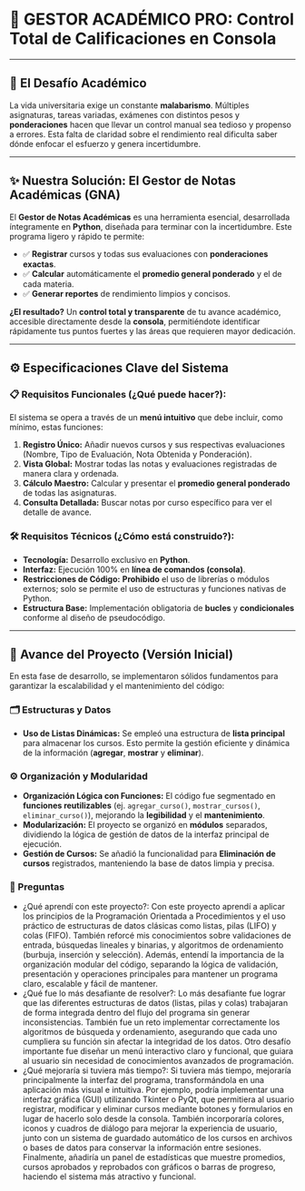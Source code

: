 # 🚀 GESTOR ACADÉMICO PRO: Control Total de Calificaciones en Consola

***

## 🎯 El Desafío Académico

La vida universitaria exige un constante **malabarismo**. Múltiples asignaturas, tareas variadas, exámenes con distintos pesos y **ponderaciones** hacen que llevar un control manual sea tedioso y propenso a errores. Esta falta de claridad sobre el rendimiento real dificulta saber dónde enfocar el esfuerzo y genera incertidumbre.

---

## ✨ Nuestra Solución: El Gestor de Notas Académicas (GNA)

El **Gestor de Notas Académicas** es una herramienta esencial, desarrollada íntegramente en **Python**, diseñada para terminar con la incertidumbre. Este programa ligero y rápido te permite:

* ✅ **Registrar** cursos y todas sus evaluaciones con **ponderaciones exactas**.
* ✅ **Calcular** automáticamente el **promedio general ponderado** y el de cada materia.
* ✅ **Generar reportes** de rendimiento limpios y concisos.

**¿El resultado?** Un **control total y transparente** de tu avance académico, accesible directamente desde la **consola**, permitiéndote identificar rápidamente tus puntos fuertes y las áreas que requieren mayor dedicación.

***

## ⚙️ Especificaciones Clave del Sistema

### 📋 Requisitos Funcionales (¿Qué puede hacer?):

El sistema se opera a través de un **menú intuitivo** que debe incluir, como mínimo, estas funciones:

1.  **Registro Único:** Añadir nuevos cursos y sus respectivas evaluaciones (Nombre, Tipo de Evaluación, Nota Obtenida y Ponderación).
2.  **Vista Global:** Mostrar todas las notas y evaluaciones registradas de manera clara y ordenada.
3.  **Cálculo Maestro:** Calcular y presentar el **promedio general ponderado** de todas las asignaturas.
4.  **Consulta Detallada:** Buscar notas por curso específico para ver el detalle de avance.

### 🛠️ Requisitos Técnicos (¿Cómo está construido?):

* **Tecnología:** Desarrollo exclusivo en **Python**.
* **Interfaz:** Ejecución 100% en **línea de comandos (consola)**.
* **Restricciones de Código:** **Prohibido** el uso de librerías o módulos externos; solo se permite el uso de estructuras y funciones nativas de Python.
* **Estructura Base:** Implementación obligatoria de **bucles** y **condicionales** conforme al diseño de pseudocódigo.

***

## 🚀 Avance del Proyecto (Versión Inicial)

En esta fase de desarrollo, se implementaron sólidos fundamentos para garantizar la escalabilidad y el mantenimiento del código:

### 🗂 Estructuras y Datos

* **Uso de Listas Dinámicas:** Se empleó una estructura de **lista principal** para almacenar los cursos. Esto permite la gestión eficiente y dinámica de la información (**agregar**, **mostrar** y **eliminar**).

### ⚙️ Organización y Modularidad

* **Organización Lógica con Funciones:** El código fue segmentado en **funciones reutilizables** (ej. `agregar_curso()`, `mostrar_cursos()`, `eliminar_curso()`), mejorando la **legibilidad** y el **mantenimiento**.
* **Modularización:** El proyecto se organizó en **módulos** separados, dividiendo la lógica de gestión de datos de la interfaz principal de ejecución.
* **Gestión de Cursos:** Se añadió la funcionalidad para **Eliminación de cursos** registrados, manteniendo la base de datos limpia y precisa.

### 📃 Preguntas
* ¿Qué aprendí con este proyecto?:
Con este proyecto aprendí a aplicar los principios de la Programación Orientada a Procedimientos y el uso práctico de estructuras de datos clásicas como listas, pilas (LIFO) y colas (FIFO). También reforcé mis conocimientos sobre validaciones de entrada, búsquedas lineales y binarias, y algoritmos de ordenamiento (burbuja, inserción y selección). Además, entendí la importancia de la organización modular del código, separando la lógica de validación, presentación y operaciones principales para mantener un programa claro, escalable y fácil de mantener.
* ¿Qué fue lo más desafiante de resolver?:
Lo más desafiante fue lograr que las diferentes estructuras de datos (listas, pilas y colas) trabajaran de forma integrada dentro del flujo del programa sin generar inconsistencias. También fue un reto implementar correctamente los algoritmos de búsqueda y ordenamiento, asegurando que cada uno cumpliera su función sin afectar la integridad de los datos. Otro desafío importante fue diseñar un menú interactivo claro y funcional, que guiara al usuario sin necesidad de conocimientos avanzados de programación.
* ¿Qué mejoraría si tuviera más tiempo?:
Si tuviera más tiempo, mejoraría principalmente la interfaz del programa, transformándola en una aplicación más visual e intuitiva. Por ejemplo, podría implementar una interfaz gráfica (GUI) utilizando Tkinter o PyQt, que permitiera al usuario registrar, modificar y eliminar cursos mediante botones y formularios en lugar de hacerlo solo desde la consola.
También incorporaría colores, iconos y cuadros de diálogo para mejorar la experiencia de usuario, junto con un sistema de guardado automático de los cursos en archivos o bases de datos para conservar la información entre sesiones. Finalmente, añadiría un panel de estadísticas que muestre promedios, cursos aprobados y reprobados con gráficos o barras de progreso, haciendo el sistema más atractivo y funcional.
 

